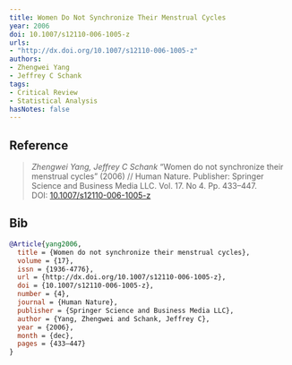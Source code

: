 ```yaml
---
title: Women Do Not Synchronize Their Menstrual Cycles
year: 2006
doi: 10.1007/s12110-006-1005-z
urls:
- "http://dx.doi.org/10.1007/s12110-006-1005-z"
authors:
- Zhengwei Yang
- Jeffrey C Schank
tags:
- Critical Review
- Statistical Analysis
hasNotes: false
---
```


## Reference

> <i>Zhengwei Yang, Jeffrey C Schank</i> “Women do not synchronize their menstrual cycles” (2006) // Human Nature. Publisher: Springer Science and Business Media LLC. Vol.&nbsp;17. No&nbsp;4. Pp.&nbsp;433–447. DOI:&nbsp;<a href='https://doi.org/10.1007/s12110-006-1005-z'>10.1007/s12110-006-1005-z</a>

## Bib

```bib
@Article{yang2006,
  title = {Women do not synchronize their menstrual cycles},
  volume = {17},
  issn = {1936-4776},
  url = {http://dx.doi.org/10.1007/s12110-006-1005-z},
  doi = {10.1007/s12110-006-1005-z},
  number = {4},
  journal = {Human Nature},
  publisher = {Springer Science and Business Media LLC},
  author = {Yang, Zhengwei and Schank, Jeffrey C},
  year = {2006},
  month = {dec},
  pages = {433–447}
}
```
